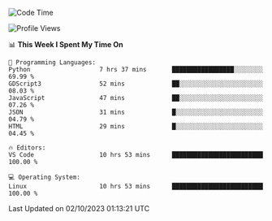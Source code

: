 <!--START_SECTION:waka-->
![Code Time](http://img.shields.io/badge/Code%20Time-356%20hrs%2014%20mins-blue)

![Profile Views](http://img.shields.io/badge/Profile%20Views-10-blue)

📊 **This Week I Spent My Time On** 

```text
💬 Programming Languages: 
Python                   7 hrs 37 mins       █████████████████░░░░░░░░   69.99 % 
GDScript3                52 mins             ██░░░░░░░░░░░░░░░░░░░░░░░   08.03 % 
JavaScript               47 mins             ██░░░░░░░░░░░░░░░░░░░░░░░   07.26 % 
JSON                     31 mins             █░░░░░░░░░░░░░░░░░░░░░░░░   04.79 % 
HTML                     29 mins             █░░░░░░░░░░░░░░░░░░░░░░░░   04.45 % 

🔥 Editors: 
VS Code                  10 hrs 53 mins      █████████████████████████   100.00 % 

💻 Operating System: 
Linux                    10 hrs 53 mins      █████████████████████████   100.00 % 
```


 Last Updated on 02/10/2023 01:13:21 UTC
<!--END_SECTION:waka-->
